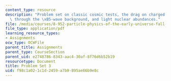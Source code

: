 ```yaml
---
content_type: resource
description: "Problem set on classic cosmic tests, the drag on charged particles moving\
  \ through the \xB5-wave background, and light nuclear abundances."
file: /media/courses/8-952-particle-physics-of-the-early-universe-fall-2004/f98c1a021c1d2459a7b9895ae66b9e8c_ps3.pdf
file_type: application/pdf
learning_resource_types:
- Assignments
ocw_type: OCWFile
parent_title: Assignments
parent_type: CourseSection
parent_uid: e2748786-8343-aac4-30af-8f76d6b52b19
resourcetype: Document
title: Problem Set 3
uid: f98c1a02-1c1d-2459-a7b9-895ae66b9e8c
---
```

